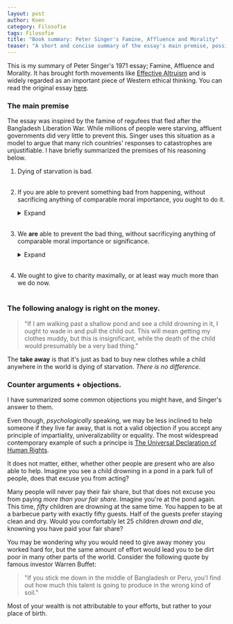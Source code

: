 ```yaml
---
layout: post
author: Koen
category: Filosofie
tags: Filosofie
title: "Book summary: Peter Singer's Famine, Affluence and Morality"
teaser: "A short and concise summary of the essay's main premise, possible objections to it, and Singer's rebuttal."
---
```


This is my summary of Peter Singer's 1971 essay; Famine, Affluence and Morality. It has brought forth movements like <a target="_blank" href="https://www.effectivealtruism.org/">Effective Altruism</a> and is widely regarded as an important piece of Western ethical thinking. You can read the original essay <a target="_blank" href="https://personal.lse.ac.uk/ROBERT49/teaching/mm/articles/Singer_1972Famine.pdf">here</a>. <!--more-->

### The main premise
The essay was inspired by the famine of regufees that fled after the Bangladesh Liberation War. While millions of people were starving, affluent governments did very little to prevent this. Singer uses this situation as a model to argue that many rich countries' responses to catastrophes are unjustifiable. I have briefly summarized the premises of his reasoning below.

<div class='text-box' markdown="block">

1. Dying of starvation is bad.
    <br><br>

2. If you are able to prevent something bad from happening, without sacrificing anything of comparable moral importance, you ought to do it. 

    <details>
	<summary><span class="information"></span>Expand</summary>
        <div class="details-content">
	    <p>You must prevent something bad from happening, unless that would mean causing something comparably bad to happen, or if it would fail to cause something good of comparable weight.</p>
        </div>
    </details>
    <br>

3. We <b>are</b> able to prevent the bad thing, without sacrificying anything of comparable moral importance or significance.

    <details>
	<summary><span class="information"></span>Expand</summary>
        <div class="details-content">
	    <p>Lack of food, shelter and medicine can be solved by donating to charity. Many people in affluent Western nations would not need to sacrifice anything important. We can do without the latest electronics, expensive clothing or jewelry if that means preventing someone dying from starvation.</p>
        </div>
    </details>
    <br>
4. We ought to give to charity maximally, or at least way much more than we do now.
<br><br>
</div>



### The following analogy is right on the money. 

<blockquote>"If I am walking past a shallow pond and see a child drowning in it, I ought to wade in and pull the child out. This will mean getting my clothes muddy, but this is insignificant, while the death of the child would presumably be a very bad thing."</blockquote>

The <b>take away</b> is that it's just as bad to buy new clothes while a child anywhere in the world is dying of starvation. <i>There is no difference</i>. 

### Counter arguments + objections.
I have summarized some common objections you might have, and Singer's answer to them. 

Even though, <i>psychologically</i> speaking, we may be less inclined to help someone if they live far away, that is not a valid objection if you accept any principle of impartiality, univeralizability or equality. The most widespread contemporary example of such a principe is <a target="_blank" href="https://www.un.org/en/universal-declaration-human-rights/index.html">The Universal Declaration of Human Rights</a>.

It does not matter, either, whether other people are present who are also able to help. Imagine you see a child drowning in a pond in a park full of people, does that excuse you from acting?

Many people will never pay their fair share, but that does not excuse you from paying <i>more than your fair share</i>. Imagine you're at the pond again. This time, <i>fifty</i> children are drowning at the same time. You happen to be at a barbecue party with exactly fifty guests. Half of the guests prefer staying clean and dry. Would you comfortably let 25 children <i>drown and die</i>, knowning you have paid your fair share? 

You may be wondering why you would need to give away money you worked hard for, but the same amount of effort would lead you to be dirt poor in many other parts of the world. Consider the following quote by famous investor Warren Buffet: 

<blockquote>"If you stick me down in the middle of Bangladesh or Peru, you'l find out how much this talent is going to produce in the wrong kind of soil."</blockquote>

Most of your wealth is not attributable to your efforts, but rather to your place of birth. 